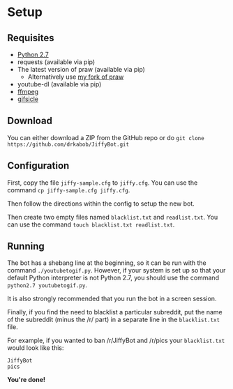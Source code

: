 # Setup
## Requisites
* [Python 2.7](http://www.python.org/download/)
* requests (available via pip)
* The latest version of praw (available via pip)
	* Alternatively use [my fork of praw](https://github.com/drkabob/praw)
* youtube-dl (available via pip)
* [ffmpeg](http://www.ffmpeg.org/download.html)
* [gifsicle](http://www.lcdf.org/gifsicle/)

## Download
You can either download a ZIP from the GitHub repo or do `git clone https://github.com/drkabob/JiffyBot.git`

## Configuration
First, copy the file `jiffy-sample.cfg` to `jiffy.cfg`. You can use the command `cp jiffy-sample.cfg jiffy.cfg`.

Then follow the directions within the config to setup the new bot.

Then create two empty files named `blacklist.txt` and `readlist.txt`. You can use the command `touch blacklist.txt readlist.txt`.

## Running
The bot has a shebang line at the beginning, so it can be run with the command `./youtubetogif.py`.
However, if your system is set up so that your default Python interpreter is not Python 2.7, you should use the command `python2.7 youtubetogif.py`.

It is also strongly recommended that you run the bot in a screen session.

Finally, if you find the need to blacklist a particular subreddit, put the name of the subreddit (minus the /r/ part) in a separate line in the `blacklist.txt` file.

For example, if you wanted to ban /r/JiffyBot and /r/pics your `blacklist.txt` would look like this:
```
JiffyBot
pics
```

**You're done!**